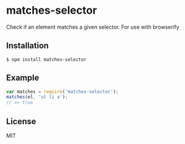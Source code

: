 
# matches-selector

  Check if an element matches a given selector.  For use with browserify

## Installation

    $ npm install matches-selector

## Example

```js
var matches = require('matches-selector');
matches(el, 'ul li a');
// => true
```

## License

  MIT
